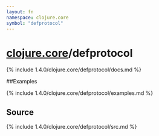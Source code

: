```yaml
---
layout: fn
namespace: clojure.core
symbol: "defprotocol"
---
```


# [clojure.core](../)/defprotocol

{% include 1.4.0/clojure.core/defprotocol/docs.md %}

##Examples

{% include 1.4.0/clojure.core/defprotocol/examples.md %}
## Source
{% include 1.4.0/clojure.core/defprotocol/src.md %}

